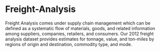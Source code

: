 # Freight-Analysis
Freight Analysis  comes under supply chain management which can be defined as a systematic flow of materials, goods, and related information among suppliers, companies, retailers, and consumers. Our 2012 freight analysis dataset  provides estimates for tonnage, value, and ton-miles by regions of origin and destination, commodity type, and mode.
